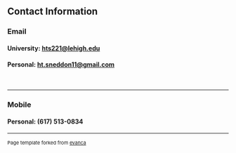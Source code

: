 ## Contact Information

### Email

#### University: hts221@lehigh.edu

#### Personal: ht.sneddon11@gmail.com

<br>

---

### Mobile

#### Personal: (617) 513-0834

---

<p style="font-size:11px">Page template forked from <a href="https://github.com/evanca/quick-portfolio">evanca</a></p>

